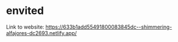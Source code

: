 # envited

Link to website: https://633b1add55491800083845dc--shimmering-alfajores-dc2693.netlify.app/
